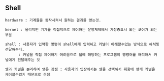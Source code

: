 ## Shell

    hardware : 기계들을 동작시켜서 원하는 결과를 얻는것. 

    kernel : 물리적인 기계를 직접적으로 제어하는 운영체제에서 가장중요시 되는 코어가 되는 부분

    shell : 사용자가 입력한 명령이 shell에게 입력하고 커널이 이해할수있는 방식으로 해석및 전달해준다.
          : 커널을 직접 제어하기 어려움으로 쉘에 해당하는 프로그램이 명령어를 해석해서 커널에게 전달해주는 것

    쉘과 커널을 분리하여 얻은 장점 : 사용자의 입장에서는 쉘을 선택해서 취향에 맞게 커널을 제어할수있기 때문으로 추정

    